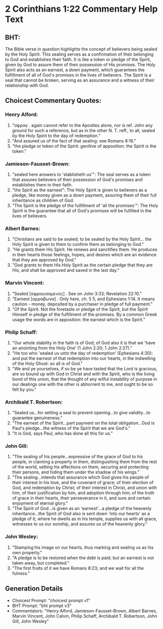 # 2 Corinthians 1:22 Commentary Help Text

## BHT:
The Bible verse in question highlights the concept of believers being sealed by the Holy Spirit. This sealing serves as a confirmation of their belonging to God and establishes their faith. It is like a token or pledge of the Spirit, given by God to assure them of their possession of His promises. The Holy Spirit also acts as an earnest, a down payment, which guarantees the fulfillment of all of God's promises in the lives of believers. The Spirit is a seal that cannot be broken, serving as an assurance and a witness of their relationship with God.

## Choicest Commentary Quotes:
### Henry Alford:
1. "σφραγ . again cannot refer to the Apostles alone, nor is ref. John any ground for such a reference, but as in the other N. T. reff., to all, sealed by the Holy Spirit to the day of redemption."
2. "And assured us of the fact of that sealing: see Romans 8:16."
3. "the pledge or token of the Spirit: genitive of apposition: the Spirit is the token."

### Jamieson-Fausset-Brown:
1. "sealed here answers to 'stablisheth us'": The seal serves as a token that assures believers of their possession of God's promises and establishes them in their faith.
2. "the Spirit as the earnest": The Holy Spirit is given to believers as a pledge, like money given as a down payment, assuring them of their full inheritance as children of God.
3. "The Spirit is the pledge of the fulfillment of 'all the promises'": The Holy Spirit is the guarantee that all of God's promises will be fulfilled in the lives of believers.

### Albert Barnes:
1. "Christians are said to be sealed; to be sealed by the Holy Spirit... the Holy Spirit is given to them to confirm them as belonging to God."
2. "He grants them His Spirit. He renews and sanctifies them. He produces in their hearts those feelings, hopes, and desires which are an evidence that they are approved by God."
3. "God grants to them His Holy Spirit as the certain pledge that they are His, and shall be approved and saved in the last day."

### Marvin Vincent:
1. "Sealed [σφραγισαμενος] . See on John 3:33; Revelation 22:10." 
2. "Earnest [αρραβωνα] . Only here, ch. 5 5, and Ephesians 1:14. It means caution - money, deposited by a purchaser in pledge of full payment." 
3. "Of the Spirit. Not the foretaste or pledge of the Spirit, but the Spirit Himself in pledge of the fulfillment of the promises. By a common Greek usage the words are in apposition: the earnest which is the Spirit."

### Philip Schaff:
1. "Our whole stability in the faith is of God; of God also it is that we 'have an anointing from the Holy One' (1 John 2:20; 1 John 2:27)." 
2. "He too who 'sealed us unto the day of redemption' (Ephesians 4:30); and put the earnest of that redemption into our hearts, in the indwelling of the Holy Ghost: so all is of God." 
3. "We and ye yourselves, if so be ye have tasted that the Lord is gracious, are so bound up with God in Christ and with the Spirit, who is the living bond of this union, that the thought of any wilful instability of purpose in our dealings one with the other is abhorrent to me, and ought to be so felt by you."

### Archibald T. Robertson:
1. "Sealed us...for setting a seal to prevent opening...to give validity...to guarantee genuineness." 
2. "The earnest of the Spirit...part payment on the total obligation...God is Paul's pledge...the witness of the Spirit that we are God's." 
3. "It is God, says Paul, who has done all this for us."

### John Gill:
1. "The sealing of his people...expressive of the grace of God to his people, in claiming a property in them, distinguishing them from the rest of the world, setting his affections on them, securing and protecting their persons, and hiding them under the shadow of his wings."
2. "The sealing...intends that assurance which God gives his people of their interest in his love, and the covenant of grace; of their election of God, and redemption by Christ; of their interest in Christ, and union with him, of their justification by him, and adoption through him; of the truth of grace in their hearts, their perseverance in it, and sure and certain enjoyment of eternal glory."
3. "The Spirit of God...is given as an 'earnest'...a pledge of the heavenly inheritance...the Spirit of God also is sent down 'into our hearts' as a pledge of it; where he dwells as in his temple, supplies us with all grace, witnesses to us our sonship, and assures us of the heavenly glory."

### John Wesley:
1. "Stamping his image on our hearts, thus marking and sealing us as his own property."
2. "A pledge is to be restored when the debt is paid; but an earnest is not taken away, but completed."
3. "The first fruits of it we have Romans 8:23; and we wait for all the fulness."


## Generation Details
- Choicest Prompt: "choicest prompt v1"
- BHT Prompt: "bht prompt v3"
- Commentators: "Henry Alford, Jamieson-Fausset-Brown, Albert Barnes, Marvin Vincent, John Calvin, Philip Schaff, Archibald T. Robertson, John Gill, John Wesley"
